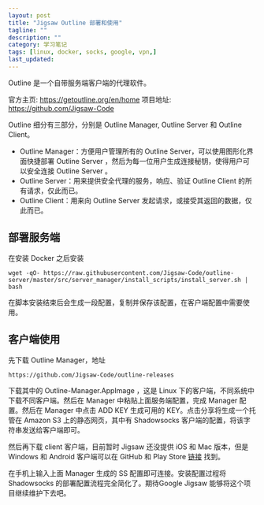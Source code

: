 ```yaml
---
layout: post
title: "Jigsaw Outline 部署和使用"
tagline: ""
description: ""
category: 学习笔记
tags: [linux, docker, socks, google, vpn,]
last_updated: 
---
```


Outline 是一个自带服务端客户端的代理软件。

官方主页: <https://getoutline.org/en/home>
项目地址: <https://github.com/Jigsaw-Code>

Outline 细分有三部分，分别是 Outline Manager, Outline Server 和 Outline Client。 

- Outline Manager：方便用户管理所有的 Outline Server，可以使用图形化界面快捷部署 Outline Server ，然后为每一位用户生成连接秘钥，使得用户可以安全连接 Outline Server 。
- Outline Server：用来提供安全代理的服务，响应、验证 Outline Client 的所有请求，仅此而已。
- Outline Client：用来向 Outline Server 发起请求，或接受其返回的数据，仅此而已。

## 部署服务端
在安装 Docker 之后安装

    wget -qO- https://raw.githubusercontent.com/Jigsaw-Code/outline-server/master/src/server_manager/install_scripts/install_server.sh | bash

在脚本安装结束后会生成一段配置，复制并保存该配置，在客户端配置中需要使用。

## 客户端使用
先下载 Outline Manager，地址

    https://github.com/Jigsaw-Code/outline-releases

下载其中的 Outline-Manager.AppImage ，这是 Linux 下的客户端，不同系统中下载不同客户端。然后在 Manager 中粘贴上面服务端配置，完成 Manager 配置。然后在 Manager 中点击 ADD KEY 生成可用的 KEY。点击分享将生成一个托管在 Amazon S3 上的静态网页，其中有 Shadowsocks 客户端的配置，将该字符串发送给客户端即可。

然后再下载 client 客户端，目前暂时 Jigsaw 还没提供 iOS 和 Mac 版本，但是 Windows 和 Android 客户端可以在 GitHub 和 Play Store [链接](https://play.google.com/store/apps/details?id=org.outline.android.client) 找到。

在手机上输入上面 Manager 生成的 SS 配置即可连接。安装配置过程将 Shadowsocks 的部署配置流程完全简化了。期待Google Jigsaw 能够将这个项目继续维护下去吧。
